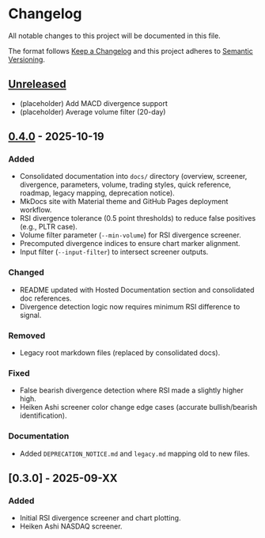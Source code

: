 # Changelog
All notable changes to this project will be documented in this file.

The format follows [Keep a Changelog](https://keepachangelog.com/en/1.0.0/) and this project adheres to [Semantic Versioning](https://semver.org/spec/v2.0.0.html).

## [Unreleased]
- (placeholder) Add MACD divergence support
- (placeholder) Average volume filter (20-day)

## [0.4.0] - 2025-10-19
### Added
- Consolidated documentation into `docs/` directory (overview, screener, divergence, parameters, volume, trading styles, quick reference, roadmap, legacy mapping, deprecation notice).
- MkDocs site with Material theme and GitHub Pages deployment workflow.
- RSI divergence tolerance (0.5 point thresholds) to reduce false positives (e.g., PLTR case).
- Volume filter parameter (`--min-volume`) for RSI divergence screener.
- Precomputed divergence indices to ensure chart marker alignment.
- Input filter (`--input-filter`) to intersect screener outputs.

### Changed
- README updated with Hosted Documentation section and consolidated doc references.
- Divergence detection logic now requires minimum RSI difference to signal.

### Removed
- Legacy root markdown files (replaced by consolidated docs).

### Fixed
- False bearish divergence detection where RSI made a slightly higher high.
- Heiken Ashi screener color change edge cases (accurate bullish/bearish identification).

### Documentation
- Added `DEPRECATION_NOTICE.md` and `legacy.md` mapping old to new files.

## [0.3.0] - 2025-09-XX
### Added
- Initial RSI divergence screener and chart plotting.
- Heiken Ashi NASDAQ screener.

[Unreleased]: https://github.com/paulboys/HeikinAshi/compare/v0.4.0...HEAD
[0.4.0]: https://github.com/paulboys/HeikinAshi/releases/tag/v0.4.0
